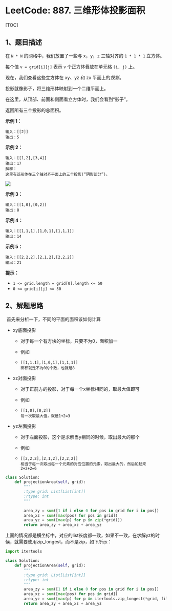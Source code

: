 # LeetCode: 887. 三维形体投影面积

[TOC]

## 1、题目描述

在 `N * N` 的网格中，我们放置了一些与 x，y，z 三轴对齐的 `1 * 1 * 1` 立方体。

每个值 `v = grid[i][j]` 表示 `v` 个正方体叠放在单元格 `(i, j)` 上。

现在，我们查看这些立方体在 xy、yz 和 zx 平面上的*投影*。

投影就像影子，将三维形体映射到一个二维平面上。

在这里，从顶部、前面和侧面看立方体时，我们会看到“影子”。

返回所有三个投影的总面积。

**示例 1：**

```
输入：[[2]]
输出：5
```

**示例 2：**

```
输入：[[1,2],[3,4]]
输出：17
解释：
这里有该形体在三个轴对齐平面上的三个投影(“阴影部分”)。
```

![](http://markdown-images-1251766755.cos.ap-beijing.myqcloud.com/notebook/2019-09-19-051108.png)

**示例 3：**

```
输入：[[1,0],[0,2]]
输出：8
```

**示例 4：**

```
输入：[[1,1,1],[1,0,1],[1,1,1]]
输出：14
```

**示例 5：**

```
输入：[[2,2,2],[2,1,2],[2,2,2]]
输出：21
```

 

**提示：**

- `1 <= grid.length = grid[0].length <= 50`
- `0 <= grid[i][j] <= 50`



## 2、解题思路

​	首先来分析一下，不同的平面的面积该如何计算

- xy底面投影

  - 对于每一个有方块的坐标，只要不为0，面积加一

  - 例如

  - ```
    [[1,1,1],[1,0,1],[1,1,1]]
    面积就是不为0的个数，也就是8
    ```

- xz对面投影

  - 对于正前方的投影，对于每一个x坐标相同的，取最大值即可

  - 例如

  - ```
    [[1,0],[0,2]]
    每一次取最大值，就是1+2=3
    ```

- yz左面投影

  - 对于左面投影，这个是求解当y相同的时候，取出最大的那个

  - 例如

  - ```
    [[2,2,2],[2,1,2],[2,2,2]]
    相当于每一次取出每一个元素的对应位置的元素，取出最大的，然后加起来
    2+2+2=6
    ```



```python
class Solution:
    def projectionArea(self, grid):
        """
        :type grid: List[List[int]]
        :rtype: int
        """
        
        area_zy = sum([1 if i else 0 for pos in grid for i in pos])
        area_xz = sum([max(pos) for pos in grid])
        area_yz = sum([max(p) for p in zip(*grid)])
        return area_zy + area_xz + area_yz
```

​	上面的情况都是横坐标中，对应的list长度都一致，如果不一致，在求解yz的时候，就需要使用zip_longest，而不是zip，如下所示：

```python
import itertools

class Solution:
    def projectionArea(self, grid):
        """
        :type grid: List[List[int]]
        :rtype: int
        """
        area_zy = sum([1 if i else 0 for pos in grid for i in pos])
        area_xz = sum([max(pos) for pos in grid])
        area_yz = sum([max(p) for p in itertools.zip_longest(*grid, fillvalue=0)])
        return area_zy + area_xz + area_yz
```

